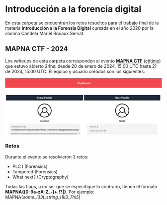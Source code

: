 # Introducción a la forencia digital
En esta carpeta se encuentran los retos resueltos para el trabajo final de la materia **Introducción a la Forensia Digital** cursada en el año 2020 por la alumna Candela Mariel Rouaux Servat.

## MAPNA CTF - 2024
Los writeups de esta carpeta corresponden al evento **[MAPNA CTF](https://mapnactf.com/)** ([ctftime](https://ctftime.org/event/2205)) que estuvo abierto 24hs: desde 20 de enero de 2024, 15:00 UTC hasta 21 de 2024, 15:00 UTC. El equipo y usuario creados son los siguientes:

![User and Team](../MaiGod/images/profile.png)

### Retos
Durante el evento se resolvieron 3 retos:
- PLC I (Forensics)
- Tampered (Forensics)
- What next? (Cryptography)

Todas las flags, a no ser que se especifique lo contrario, tienen el formato **MAPNA{[0-9a-zA-Z_-]+.!?|}**. Por ejemplo: MAPNA{_some_l33t_string_l1k3_7hi5_}